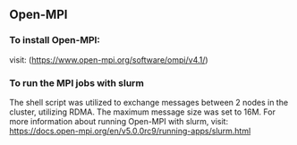 ## Open-MPI
### To install Open-MPI:
visit: 
(https://www.open-mpi.org/software/ompi/v4.1/)

### To run the MPI jobs with slurm
The shell script was utilized to exchange messages between 2 nodes in the cluster, utilizing RDMA. The maximum message size was set to 16M.
For more information about running Open-MPI with slurm, visit:
https://docs.open-mpi.org/en/v5.0.0rc9/running-apps/slurm.html 
